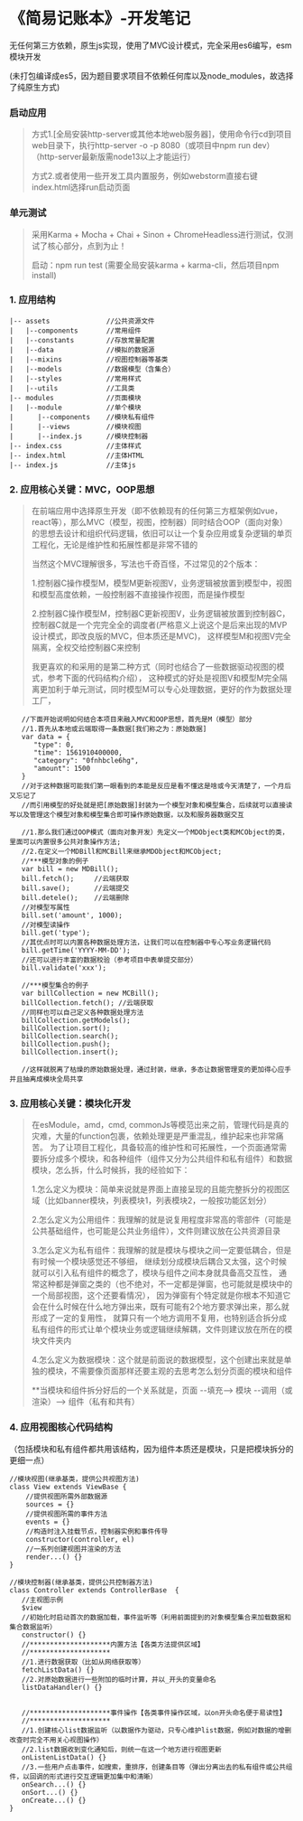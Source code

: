 # 《简易记账本》-开发笔记

无任何第三方依赖，原生js实现，使用了MVC设计模式，完全采用es6编写，esm模块开发

(未打包编译成es5，因为题目要求项目不依赖任何库以及node_modules，故选择了纯原生方式)


### 启动应用
> 方式1.[全局安装http-server或其他本地web服务器]，使用命令行cd到项目web目录下，执行http-server -o -p 8080（或项目中npm run dev）
>（http-server最新版需node13以上才能运行）
>
> 方式2.或者使用一些开发工具内置服务，例如webstorm直接右键index.html选择run启动页面

### 单元测试
> 采用Karma + Mocha + Chai + Sinon + ChromeHeadless进行测试，仅测试了核心部分，点到为止！
>
> 启动：npm run test (需要全局安装karma + karma-cli，然后项目npm install)

### 1. 应用结构

```
|-- assets              //公共资源文件
|   |--components       //常用组件
|   |--constants        //存放常量配置
|   |--data             //模拟的数据源
|   |--mixins           //视图控制器等基类
|   |--models           //数据模型（含集合）
|   |--styles           //常用样式
|   |--utils            //工具类
|-- modules             //页面模块
|   |--module           //单个模块
|      |--components    //模块私有组件
|      |--views         //模块视图
|      |--index.js      //模块控制器
|-- index.css           //主体样式
|-- index.html          //主体HTML
|-- index.js            //主体js
```

### 2. 应用核心关键：MVC，OOP思想
> 在前端应用中选择原生开发（即不依赖现有的任何第三方框架例如vue，react等），那么MVC（模型，视图，控制器）同时结合OOP（面向对象）
> 的思想去设计和组织代码逻辑，依旧可以让一个复杂应用或复杂逻辑的单页工程化，无论是维护性和拓展性都是非常不错的
> 
> 当然这个MVC理解很多，写法也千奇百怪，不过常见的2个版本：
> 
> 1.控制器C操作模型M，模型M更新视图V，业务逻辑被放置到模型中，视图和模型高度依赖，一般控制器不直接操作视图，而是操作模型
> 
> 2.控制器C操作模型M，控制器C更新视图V，业务逻辑被放置到控制器C，控制器C就是一个完完全全的调度者(严格意义上说这个是后来出现的MVP设计模式，即改良版的MVC，但本质还是MVC)，
> 这样模型M和视图V完全隔离，全权交给控制器C来控制
> 
> 我更喜欢的和采用的是第二种方式（同时也结合了一些数据驱动视图的模式，参考下面的代码结构介绍），
> 这种模式的好处是视图V和模型M完全隔离更加利于单元测试，同时模型M可以专心处理数据，更好的作为数据处理工厂，

```
   //下面开始说明如何结合本项目来融入MVC和OOP思想，首先是M（模型）部分
   //1.首先从本地或云端取得一条数据[我们称之为：原始数据]
   var data = { 
      "type": 0,
      "time": 1561910400000,
      "category": "0fnhbcle6hg",
      "amount": 1500
   }
   //对于这种数据可能我们第一眼看到的本能是反应是看不懂这是啥或今天清楚了，一个月后又忘记了
   //而引用模型的好处就是把[原始数据]封装为一个模型对象和模型集合，后续就可以直接读写以及管理这个模型对象和模型集合即可操作原始数据，以及和服务器数据交互
   
   //1.那么我们通过OOP模式（面向对象开发）先定义一个MDObject类和MCObject的类，里面可以内置很多公共对象操作方法;
   //2.在定义一个MDBill和MCBill来继承MDObject和MCObject;
   //***模型对象的例子
   var bill = new MDBill();
   bill.fetch();     //云端获取
   bill.save();      //云端提交
   bill.detele();    //云端删除
   //对模型写属性
   bill.set('amount', 1000);
   //对模型读操作
   bill.get('type');
   //其优点时可以内置各种数据处理方法，让我们可以在控制器中专心写业务逻辑代码
   bill.getTime('YYYY-MM-DD');
   //还可以进行丰富的数据校验（参考项目中表单提交部分）
   bill.validate('xxx');
   
   //***模型集合的例子
   var billCollection = new MCBill();
   billCollection.fetch(); //云端获取
   //同样也可以自己定义各种数据处理方法
   billCollection.getModels();
   billCollection.sort();
   billCollection.search();
   billCollection.push();
   billCollection.insert();
   
   //这样就脱离了枯燥的原始数据处理，通过封装，继承，多态让数据管理变的更加得心应手并且抽离成模块全局共享
```

### 3. 应用核心关键：模块化开发
> 在esModule，amd，cmd, commonJs等模范出来之前，管理代码是真的灾难，大量的function包裹，依赖处理更是严重混乱，维护起来也非常痛苦。
> 为了让项目工程化，具备较高的维护性和可拓展性，一个页面通常需要拆分成多个模块，和各种组件（组件又分为公共组件和私有组件）和数据模块，怎么拆，什么时候拆，我的经验如下：
> 
> 1.怎么定义为模块：简单来说就是界面上直接呈现的且能完整拆分的视图区域（比如banner模块，列表模块1，列表模块2，一般按功能区划分）
>
> 2.怎么定义为公用组件：我理解的就是说复用程度非常高的零部件（可能是公共基础组件，也可能是公共业务组件），文件则建议放在公共资源目录
>
> 3.怎么定义为私有组件：我理解的就是模块与模块之间一定要低耦合，但是有时候一个模块感觉还不够细，
> 继续划分成模块后耦合又太强，这个时候就可以引入私有组件的概念了，模块与组件之间本身就具备高交互性，
> 通常这种都是弹窗之类的（也不绝对，不一定都是弹窗，也可能就是模块中的一个局部视图，这个还要看情况），
> 因为弹窗有个特定就是你根本不知道它会在什么时候在什么地方弹出来，既有可能有2个地方要求弹出来，那么就形成了一定的复用性，
> 就算只有一个地方调用不复用，也特别适合拆分成私有组件的形式让单个模块业务或逻辑继续解耦，文件则建议放在所在的模块文件夹内
>
> 4.怎么定义为数据模块：这个就是前面说的数据模型，这个创建出来就是单独的模块，不需要像页面那样还要主观的去思考怎么划分页面的模块和组件
> 
> **当模块和组件拆分好后的一个关系就是，页面 --填充--> 模块 --调用（或渲染）--> 组件（私有和共有）


### 4. 应用视图核心代码结构
（包括模块和私有组件都共用该结构，因为组件本质还是模块，只是把模块拆分的更细一点）

```
//模块视图(继承基类，提供公共视图方法)
class View extends ViewBase {
    //提供视图所需外部数据源
    sources = {}
    //提供视图所需的事件方法
    events = {}
    //构造时注入挂载节点，控制器实例和事件传导
    constructor(controller, el)
    //一系列创建视图并渲染的方法
    render...() {}
}

//模块控制器(继承基类，提供公共控制器方法)
class Controller extends ControllerBase  {
   //主视图示例
   $view
   //初始化时启动首次的数据加载，事件监听等（利用前面提到的对象模型集合来加载数据和集合数据监听）
   constructor() {}
   //********************内置方法【各类方法提供区域】
   //********************
   //1.进行数据获取（比如从网络获取等）
   fetchListData() {}
   //2.对原始数据进行一些附加的临时计算，并以_开头的变量命名
   listDataHandler() {}
   
   
   //********************事件操作【各类事件操作区域，以on开头命名便于易读性】
   //********************
   //1.创建核心list数据监听（以数据作为驱动，只专心维护list数据，例如对数据的增删改查时完全不用关心视图操作）
   //2.list数据收到变化通知后，则统一在这一个地方进行视图更新
   onListenListData() {}
   //3.一些用户点击事件，如搜索，重排序，创建条目等（弹出分离出去的私有组件或公共组件，以回调的形式进行交互逻辑更加集中和清晰）
   onSearch...() {}
   onSort...() {}
   onCreate...() {}
}
```

